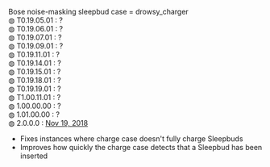Bose noise-masking sleepbud case = drowsy_charger</br>
&#9677; T0.19.05.01 : ?</br>
&#9677; T0.19.06.01 : ?</br>
&#9677; T0.19.07.01 : ?</br>
&#9677; T0.19.09.01 : ?</br>
&#9677; T0.19.11.01 : ?</br>
&#9677; T0.19.14.01 : ?</br>
&#9677; T0.19.15.01 : ?</br>
&#9677; T0.19.18.01 : ?</br>
&#9677; T0.19.19.01 : ?</br>
&#9677; T1.00.11.01 : ?</br>
&#9677; 1.00.00.00 : ?</br>
&#9677; 1.01.00.00 : ?</br>
&#9677; 2.0.0.0 : <a href="https://community.bose.com/t5/Wellness-Archive/New-Sleepbuds-charging-case-firmware-2-0-0-0/m-p/158573">Nov 19, 2018</a>
<ul>
  <li>Fixes instances where charge case doesn't fully charge Sleepbuds</li>
  <li>Improves how quickly the charge case detects that a Sleepbud has been inserted</li>
</ul>
